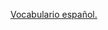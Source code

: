 [Vocabulario español.](https://github.com/enlcs/enlcs.github.io/tree/main/=V=/vocabulario%20espa%C3%B1ol)

